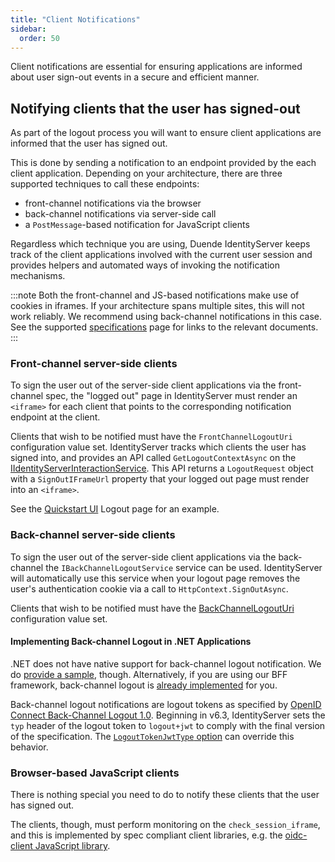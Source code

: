 ```yaml
---
title: "Client Notifications"
sidebar:
  order: 50
---
```


Client notifications are essential for ensuring applications are informed about user sign-out events in a secure and
efficient manner.

## Notifying clients that the user has signed-out

As part of the logout process you will want to ensure client applications are informed that the user has signed out.

This is done by sending a notification to an endpoint provided by the each client application. Depending on your
architecture, there are three supported techniques to call these endpoints:

* front-channel notifications via the browser
* back-channel notifications via server-side call
* a `PostMessage`-based notification for JavaScript clients

Regardless which technique you are using, Duende IdentityServer keeps track of the client applications involved with the
current user session and provides helpers and automated ways of invoking the notification mechanisms.

:::note
Both the front-channel and JS-based notifications make use of cookies in iframes. If your architecture spans multiple
sites, this will not work reliably. We recommend using back-channel notifications in this case. See the
supported [specifications](/identityserver/v7/overview/specs) page for links to the relevant documents.
:::

### Front-channel server-side clients

To sign the user out of the server-side client applications via the front-channel spec, the "logged out" page in
IdentityServer must render an `<iframe>` for each client that points to the corresponding notification endpoint at the
client.

Clients that wish to be notified must have the `FrontChannelLogoutUri` configuration value set.
IdentityServer tracks which clients the user has signed into, and provides an API called `GetLogoutContextAsync` on
the [IIdentityServerInteractionService](/identityserver/v7/reference/services/interaction_service#iidentityserverinteractionservice-apis).
This API returns a `LogoutRequest` object with a `SignOutIFrameUrl` property that your logged out page must render into
an `<iframe>`.

See the [Quickstart UI](https://github.com/DuendeSoftware/products/tree/main/identity-server/templates/src/UI) Logout
page for an example.

### Back-channel server-side clients

To sign the user out of the server-side client applications via the back-channel the `IBackChannelLogoutService` service
can be used.
IdentityServer will automatically use this service when your logout page removes the user's authentication cookie via a
call to `HttpContext.SignOutAsync`.

Clients that wish to be notified must have
the [BackChannelLogoutUri](/identityserver/v7/reference/models/client#authentication--session-management) configuration
value set.

#### Implementing Back-channel Logout in .NET Applications

.NET does not have native support for back-channel logout notification.
We do [provide a sample](/identityserver/v7/samples), though.
Alternatively, if you are using our BFF framework, back-channel logout
is [already implemented](/bff/v3/fundamentals/session/management/back-channel-logout) for you.

Back-channel logout notifications are logout tokens as specified
by [OpenID Connect Back-Channel Logout 1.0](https://openid.net/specs/openid-connect-backchannel-1_0.html#logouttoken).
Beginning in v6.3, IdentityServer sets the `typ` header of the logout token to `logout+jwt` to comply with the final
version of the specification. The [`LogoutTokenJwtType` option](/identityserver/v7/reference/options#main) can override
this behavior.

### Browser-based JavaScript clients

There is nothing special you need to do to notify these clients that the user has signed out.

The clients, though, must perform monitoring on the `check_session_iframe`, and this is implemented by spec compliant
client libraries, e.g. the [oidc-client JavaScript library](https://github.com/IdentityModel/oidc-client-js/).

